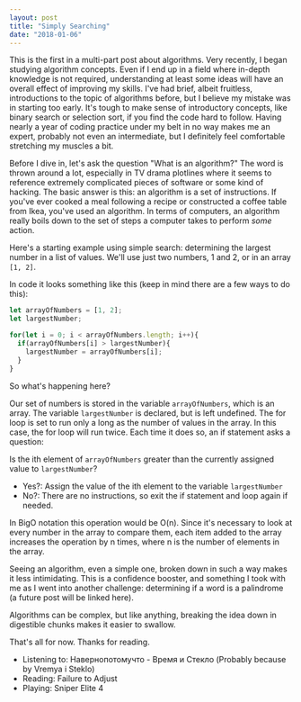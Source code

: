 ```yaml
---
layout: post
title: "Simply Searching"
date: "2018-01-06"
---
```


This is the first in a multi-part post about algorithms. Very recently, I began studying algorithm concepts. Even if I end up in a field where in-depth knowledge is not required, understanding at least some ideas will have an overall effect of improving my skills. I've had brief, albeit fruitless, introductions to the topic of algorithms before, but I believe my mistake was in starting too early. It's tough to make sense of introductory concepts, like binary search or selection sort, if you find the code hard to follow. Having nearly a year of coding practice under my belt in no way makes me an expert, probably not even an intermediate, but I definitely feel comfortable stretching my muscles a bit.

Before I dive in, let's ask the question "What is an algorithm?" The word is thrown around a lot, especially in TV drama plotlines where it seems to reference extremely complicated pieces of software or some kind of hacking. The basic answer is this: an algorithm is a set of instructions. If you've ever cooked a meal following a recipe or constructed a coffee table from Ikea, you've used an algorithm. In terms of computers, an algorithm really boils down to the set of steps a computer takes to perform *some* action.

Here's a starting example using simple search: determining the largest number in a list of values.
We'll use just two numbers, 1 and 2, or in an array ``[1, 2]``.

In code it looks something like this (keep in mind there are a few ways to do this):

```javascript
let arrayOfNumbers = [1, 2];
let largestNumber;

for(let i = 0; i < arrayOfNumbers.length; i++){
  if(arrayOfNumbers[i] > largestNumber){
    largestNumber = arrayOfNumbers[i];
  }
}
```
So what's happening here?

Our set of numbers is stored in the variable ``arrayOfNumbers``, which is an array.
The variable ```largestNumber``` is declared, but is left undefined.
The for loop is set to run only a long as the number of values in the array. In this case, the for loop will run twice. Each time it does so, an if statement asks a question:

Is the ith element of ```arrayOfNumbers``` greater than the currently assigned value to ```largestNumber```?

* Yes?: Assign the value of the ith element to the variable ```largestNumber```
* No?: There are no instructions, so exit the if statement and loop again if needed.

In BigO notation this operation would be O(n). Since it's necessary to look at every number in the array to compare them, each item added to the array increases the operation by n times, where n is the number of elements in the array.

Seeing an algorithm, even a simple one, broken down in such a way makes it less intimidating. This is a confidence booster, and something I took with me as I went into another challenge: determining if a word is a palindrome (a future post will be linked here).

Algorithms can be complex, but like anything, breaking the idea down in digestible chunks makes it easier to swallow.

That's all for now. Thanks for reading.

* Listening to: Навернопотомучто - Время и Стекло (Probably because by Vremya i Steklo)
* Reading: Failure to Adjust
* Playing: Sniper Elite 4

